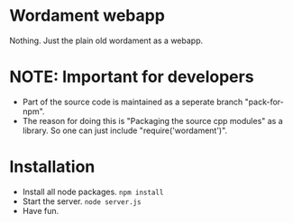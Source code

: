 # Wordament webapp

Nothing. Just the plain old wordament as a webapp.

# NOTE: Important for developers

+ Part of the source code is maintained as a seperate branch "pack-for-npm". 
+ The reason for doing this is "Packaging the source cpp modules" as a library. So one can just include "require('wordament')".

# Installation

+ Install all node packages. `npm install`
+ Start the server. `node server.js`
+ Have fun.




